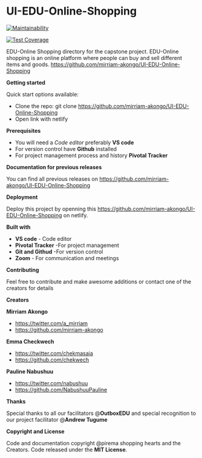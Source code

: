 # UI-EDU-Online-Shopping
[![Maintainability](https://api.codeclimate.com/v1/badges/40431a76a9cf7add0026/maintainability)](https://codeclimate.com/github/mirriam-akongo/UI-EDU-Online-Shopping/maintainability)

[![Test Coverage](https://api.codeclimate.com/v1/badges/40431a76a9cf7add0026/test_coverage)](https://codeclimate.com/github/mirriam-akongo/UI-EDU-Online-Shopping/test_coverage)

EDU-Online Shopping directory for the capstone project. EDU-Online shopping is an online platform where people can buy and sell different items and goods.
 <https://github.com/mirriam-akongo/UI-EDU-Online-Shopping>
 


**Getting started**

Quick start options available:

+ Clone the repo: git clone https://github.com/mirriam-akongo/UI-EDU-Online-Shopping
+ Open link with netlify


**Prerequisites**
+ You will need a *Code editor* preferably **VS code**
+ For version control have **Github** installed
+ For project management process and history **Pivotal Tracker**


**Documentation for previous releases**

You can find all previous releases on https://github.com/mirriam-akongo/UI-EDU-Online-Shopping

**Deployment**

Deploy this project by openning this https://github.com/mirriam-akongo/UI-EDU-Online-Shopping on netlify.

**Built with**
+ **VS code** - Code editor
+ **Pivotal Tracker** -For project management
+ **Git and Githud** -For version control
+ **Zoom** - For communication and meetings

**Contributing**

Feel free to contribute and make awesome additions or contact one of the creators for details


**Creators**

**Mirriam Akongo**
+ https://twitter.com/a_mirriam
+ https://github.com/mirriam-akongo

**Emma Checkwech**
+ https://twitter.com/chekmasaia
+ https://github.com/chekwech

**Pauline Nabushuu**
+ https://twitter.com/nabushuu
+ https://github.com/NabushuuPauline

**Thanks**

Special thanks to all our facilitators @**OutboxEDU** and special recognition to our project facilitator @**Andrew Tugume**

**Copyright and License**

Code and documentation copyright @pirema shopping hearts and the Creators. Code released under the **MIT License**.














